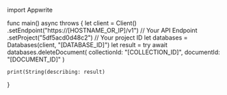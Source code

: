 import Appwrite

func main() async throws {
    let client = Client()
      .setEndpoint("https://[HOSTNAME_OR_IP]/v1") // Your API Endpoint
      .setProject("5df5acd0d48c2") // Your project ID
    let databases = Databases(client, "[DATABASE_ID]")
    let result = try await databases.deleteDocument(
        collectionId: "[COLLECTION_ID]",
        documentId: "[DOCUMENT_ID]"
    )

    print(String(describing: result)
}
